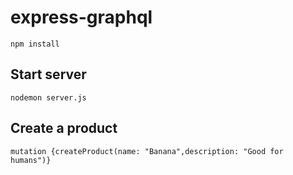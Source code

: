 # express-graphql

    npm install

## Start server

    nodemon server.js

## Create a product

    mutation {createProduct(name: "Banana",description: "Good for humans")}
